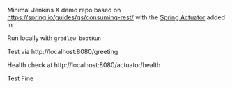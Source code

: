 Minimal Jenkins X demo repo based on https://spring.io/guides/gs/consuming-rest/ with the [Spring Actuator](https://spring.io/guides/gs/actuator-service) added in

Run locally with `gradlew bootRun`

Test via http://localhost:8080/greeting

Health check at http://localhost:8080/actuator/health

Test
Fine
